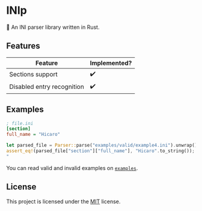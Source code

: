 # INIp
:pencil: An INI parser library written in Rust.

## Features

| Feature                    | Implemented?       |
|----------------------------|--------------------|
| Sections support           | :heavy_check_mark: |
| Disabled entry recognition | :heavy_check_mark: |

## Examples

```ini
; file.ini
[section]
full_name = "Hicaro"
```

```rust
let parsed_file = Parser::parse("examples/valid/example4.ini").unwrap();
assert_eq!(parsed_file["section"]["full_name"], "Hicaro".to_string());
"
```

You can read valid and invalid examples on [`examples`](examples).

## License
This project is licensed under the [MIT](LICENSE) license.
